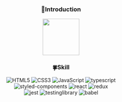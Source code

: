 <div align=center>

### 👋Introduction
<img src=https://github.com/coding-frog117/coding-frog117/assets/110962765/5c1305ac-6d8c-4abf-8962-da5173dca49b  width="100" height="100" />

### 🍀Skill

![HTML5](https://img.shields.io/badge/HTML5-E34F26?style=for-the-badge&logo=HTML5&logoColor=white)&nbsp;![CSS3](https://img.shields.io/badge/CSS3-1572B6?style=for-the-badge&logo=CSS3&logoColor=white)&nbsp;![JavaScript](https://img.shields.io/badge/JavaScript-F7DF1E?style=for-the-badge&logo=JavaScript&logoColor=black)&nbsp;![typescript](https://img.shields.io/badge/typescript-3178C6?style=for-the-badge&logo=typescript&logoColor=white)<br/>
![styled-components](https://img.shields.io/badge/styledcomponents-DB7093?style=for-the-badge&logo=styledcomponents&logoColor=black)&nbsp;![react](https://img.shields.io/badge/react-61DAFB?style=for-the-badge&logo=react&logoColor=black)&nbsp;![redux](https://img.shields.io/badge/redux-764ABC?style=for-the-badge&logo=redux&logoColor=white)<br/>
![jest](https://img.shields.io/badge/jest-C21325?style=for-the-badge&logo=jest&logoColor=white)&nbsp;![testinglibrary](https://img.shields.io/badge/testinglibrary-E33332?style=for-the-badge&logo=testinglibrary&logoColor=white)&nbsp;![babel](https://img.shields.io/badge/babel-F9DC3E?style=for-the-badge&logo=babel&logoColor=white)

</div>
